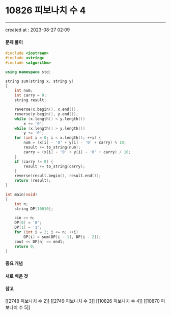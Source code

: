 # 10826 피보나치 수 4
---
created at : 2023-08-27 02:09

#### 문제 풀이

```cpp
#include <iostream>
#include <string>
#include <algorithm>

using namespace std;

string sum(string x, string y)
{
    int num;
    int carry = 0;
    string result;

    reverse(x.begin(), x.end());
    reverse(y.begin(), y.end());
    while (x.length() < y.length())
        x += '0';
    while (x.length() > y.length())
        y += '0';
    for (int i = 0; i < x.length(); ++i) {
        num = (x[i] - '0' + y[i] - '0' + carry) % 10;
        result += to_string(num);
        carry = (x[i] - '0' + y[i] - '0' + carry) / 10;
    }
    if (carry != 0) {
        result += to_string(carry);
    }
    reverse(result.begin(), result.end());
    return (result);
}

int main(void)
{
    int n;
    string DP[10010];

    cin >> n;
    DP[0] = '0';
    DP[1] = '1';
    for (int i = 2; i <= n; ++i)
        DP[i] = sum(DP[i - 1], DP[i - 2]);
    cout << DP[n] << endl;
    return 0;
}
```

#### 중요 개념

#### 새로 배운 것

#### 참고
[[2748 피보나치 수 2]]
[[2749 피보나치 수 3]]
[[10826 피보나치 수 4]]
[[10870 피보나치 수 5]]